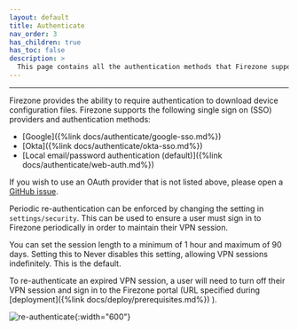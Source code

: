 ```yaml
---
layout: default
title: Authenticate
nav_order: 3
has_children: true
has_toc: false
description: >
  This page contains all the authentication methods that Firezone supports.
---
```

---

Firezone provides the ability to require authentication to download device
configuration files. Firezone supports the following single sign on (SSO)
providers and authentication methods:

* [Google]({%link docs/authenticate/google-sso.md%})
* [Okta]({%link docs/authenticate/okta-sso.md%})
* [Local email/password authentication (default)]({%link docs/authenticate/web-auth.md%})

If you wish to use an OAuth provider that is not listed above,
please open a
[GitHub issue](https://github.com/firezone/firezone/issues).

Periodic re-authentication can be enforced by changing the setting in
`settings/security`. This can be used to ensure a user must sign in to Firezone
periodically in order to maintain their VPN session.

You can set the session length to a minimum of 1 hour and maximum of 90 days.
Setting this to Never disables this setting, allowing VPN sessions indefinitely.
This is the default.

To re-authenticate an expired VPN session, a user will need to turn off their
VPN session and sign in to the Firezone portal (URL specified during
[deployment]({%link docs/deploy/prerequisites.md%})
).

![re-authenticate](https://user-images.githubusercontent.com/52545545/155812962-9b8688c1-00af-41e4-96c3-8fb52f840aed.gif){:width="600"}
